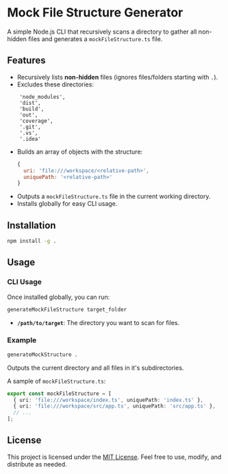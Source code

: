 # Mock File Structure Generator

A simple Node.js CLI that recursively scans a directory to gather all non-hidden files and generates a `mockFileStructure.ts` file.

## Features

- Recursively lists **non-hidden** files (ignores files/folders starting with `.`).
- Excludes these directories: 
```    
    'node_modules',
    'dist',
    'build',
    'out',
    'coverage',
    '.git',
    '.vs',
    '.idea'
```
- Builds an array of objects with the structure:
  ```js
  {
    uri: 'file:///workspace/<relative-path>',
    uniquePath: '<relative-path>'
  }
  ```
- Outputs a `mockFileStructure.ts` file in the current working directory.
- Installs globally for easy CLI usage.

## Installation

   ```bash
   npm install -g .
   ```

## Usage

### CLI Usage

Once installed globally, you can run:

```bash
generateMockFileStructure target_folder
```

- **`/path/to/target`**: The directory you want to scan for files.

### Example 

```bash
generateMockStructure .
```

Outputs the current directory and all files in it's subdirectories.

A sample of `mockFileStructure.ts`:

```ts
export const mockFileStructure = [
  { uri: 'file:///workspace/index.ts', uniquePath: 'index.ts' },
  { uri: 'file:///workspace/src/app.ts', uniquePath: 'src/app.ts' },
  // ...
];
```

## License

This project is licensed under the [MIT License](LICENSE). Feel free to use, modify, and distribute as needed.
